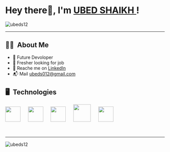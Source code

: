 
# Hey there👋, I'm [UBED SHAIKH ](https://github.com/ubeds12)!
<p align="left"> <img src="https://komarev.com/ghpvc/?username=ubeds12&color=red&style=for-the-badge" alt="ubeds12" /> </p>
</div>
<hr/>

## 👩‍💻 &nbsp;About Me
- 🔭 Future Devoloper 
- 🔎 Fresher looking for job
- 📱 Reache me on [LinkedIn](https://www.linkedin.com/in/ubed-shaikh)
- 📬 Mail ubeds012@gmail.com


## 🖥️ &nbsp;Technologies
<div align="left">
<p>
 <img height="48px" src="https://www.vectorlogo.zone/logos/w3_html5/w3_html5-icon.svg"> &nbsp;&nbsp;&nbsp;&nbsp;
<img height="48px" src="https://user-images.githubusercontent.com/110087385/210600757-c5cd4168-1913-4cb9-8c09-1d43f9a7565b.png"> &nbsp;&nbsp;&nbsp;&nbsp;
<img height="48px" src="https://user-images.githubusercontent.com/110087385/210599105-c62857b2-9401-4ecf-a0a7-f15c8e917f6f.jpg"> &nbsp;&nbsp;&nbsp;&nbsp;
<img height="55px" src="https://www.vectorlogo.zone/logos/jquery/jquery-icon.svg"> &nbsp;&nbsp;&nbsp;&nbsp;
<img height="48px" src="https://www.vectorlogo.zone/logos/getbootstrap/getbootstrap-icon.svg"> &nbsp;&nbsp;&nbsp;&nbsp;
</p>
</div> <br><hr>
<p><img align="left" src="https://github-readme-streak-stats.herokuapp.com/?user=ubeds12&" alt="ubeds12" /></p>





